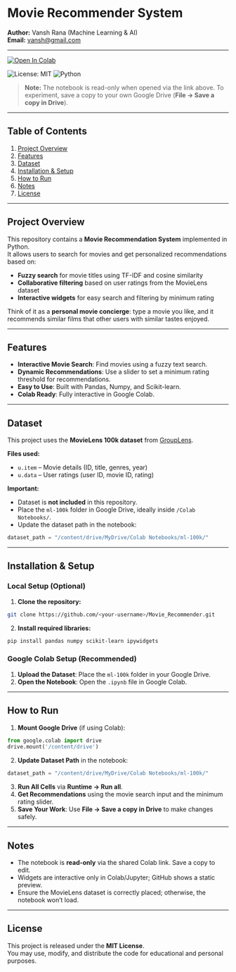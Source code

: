 # Movie Recommender System

**Author:** Vansh Rana (Machine Learning & AI)  
**Email:** vansh@gmail.com

---

[![Open In Colab](https://colab.research.google.com/assets/colab-badge.svg)](https://colab.research.google.com/github/vanshr21/movie-recommender/blob/main/MovieRecommender.ipynb)

![License: MIT](https://img.shields.io/badge/License-MIT-yellow.svg)
![Python](https://img.shields.io/badge/Python-3.x-blue.svg)

> **Note:** The notebook is read-only when opened via the link above. To experiment, save a copy to your own Google Drive (**File → Save a copy in Drive**).

---

## Table of Contents
1. [Project Overview](#project-overview)
2. [Features](#features)
3. [Dataset](#dataset)
4. [Installation & Setup](#installation--setup)
5. [How to Run](#how-to-run)
6. [Notes](#notes)
7. [License](#license)

---

## Project Overview
This repository contains a **Movie Recommendation System** implemented in Python.  
It allows users to search for movies and get personalized recommendations based on:

- **Fuzzy search** for movie titles using TF-IDF and cosine similarity
- **Collaborative filtering** based on user ratings from the MovieLens dataset
- **Interactive widgets** for easy search and filtering by minimum rating

Think of it as a **personal movie concierge**: type a movie you like, and it recommends similar films that other users with similar tastes enjoyed.

---

## Features
- **Interactive Movie Search**: Find movies using a fuzzy text search.
- **Dynamic Recommendations**: Use a slider to set a minimum rating threshold for recommendations.
- **Easy to Use**: Built with Pandas, Numpy, and Scikit-learn.
- **Colab Ready**: Fully interactive in Google Colab.

---

## Dataset
This project uses the **MovieLens 100k dataset** from [GroupLens](https://grouplens.org/datasets/movielens/100k/).

**Files used:**
- `u.item` – Movie details (ID, title, genres, year)
- `u.data` – User ratings (user ID, movie ID, rating)

**Important:**  
- Dataset is **not included** in this repository.  
- Place the `ml-100k` folder in Google Drive, ideally inside `/Colab Notebooks/`.  
- Update the dataset path in the notebook:

```python
dataset_path = "/content/drive/MyDrive/Colab Notebooks/ml-100k/"
```

---

## Installation & Setup

### Local Setup (Optional)
1. **Clone the repository:**
```bash
git clone https://github.com/<your-username>/Movie_Recommender.git
```
2. **Install required libraries:**
```bash
pip install pandas numpy scikit-learn ipywidgets
```

### Google Colab Setup (Recommended)
1. **Upload the Dataset**: Place the `ml-100k` folder in your Google Drive.  
2. **Open the Notebook**: Open the `.ipynb` file in Google Colab.

---

## How to Run
1. **Mount Google Drive** (if using Colab):
```python
from google.colab import drive
drive.mount('/content/drive')
```
2. **Update Dataset Path** in the notebook:
```python
dataset_path = "/content/drive/MyDrive/Colab Notebooks/ml-100k/"
```
3. **Run All Cells** via **Runtime → Run all**.  
4. **Get Recommendations** using the movie search input and the minimum rating slider.  
5. **Save Your Work**: Use **File → Save a copy in Drive** to make changes safely.

---

## Notes
- The notebook is **read-only** via the shared Colab link. Save a copy to edit.  
- Widgets are interactive only in Colab/Jupyter; GitHub shows a static preview.  
- Ensure the MovieLens dataset is correctly placed; otherwise, the notebook won’t load.

---

## License
This project is released under the **MIT License**.  
You may use, modify, and distribute the code for educational and personal purposes.
